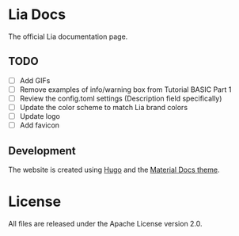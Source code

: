 # Lia Docs
The official Lia documentation page.

## TODO
- [ ] Add GIFs
- [ ] Remove examples of info/warning box from Tutorial BASIC Part 1
- [ ] Review the config.toml settings (Description field specifically)
- [ ] Update the color scheme to match Lia brand colors
- [ ] Update logo
- [ ] Add favicon

## Development
The website is created using [Hugo](https://gohugo.io/) and the 
[Material Docs theme](https://github.com/digitalcraftsman/hugo-material-docs).

# License
All files are released under the Apache License version 2.0.